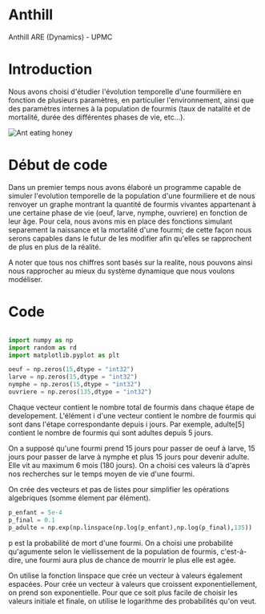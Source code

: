 # Anthill
Anthill ARE (Dynamics) - UPMC

# Introduction

Nous avons choisi d'étudier l'évolution temporelle d'une fourmilière en fonction de plusieurs paramètres, en particulier l'environnement, ainsi que des paramètres internes à la population de fourmis (taux de natalité et de mortalité, durée des différentes phases de vie, etc...).

![Ant eating honey](http://orig15.deviantart.net/6ad2/f/2008/151/3/f/3f3b98c589d2917a80716c8ffb76982f.jpg)

# Début de code

Dans un premier temps nous avons élaboré un programme capable de simuler l'evolution temporelle de la population d'une fourmiliere et de nous renvoyer un graphe montrant la quantité de fourmis vivantes appartenant à une certaine phase de vie (oeuf, larve, nymphe, ouvriere) en fonction de leur âge. Pour cela, nous avons mis en place des fonctions simulant separement la naissance et la mortalité d'une fourmi; de cette façon nous serons capables dans le futur de les modifier afin qu'elles se rapprochent de plus en plus de la réalité.

A noter que tous nos chiffres sont basés sur la realite, nous pouvons ainsi nous rapprocher au mieux du système dynamique que nous voulons modéliser.

# Code
```Python

import numpy as np
import random as rd
import matplotlib.pyplot as plt

oeuf = np.zeros(15,dtype = "int32")
larve = np.zeros(15,dtype = "int32")
nymphe = np.zeros(15,dtype = "int32")
ouvriere = np.zeros(135,dtype = "int32")

```
Chaque vecteur contient le nombre total de fourmis dans chaque étape de developement.
L'élément i d'une vecteur contient le nombre de fourmis qui sont dans l'étape correspondante 
depuis i jours. Par exemple, adulte[5] contient le nombre de fourmis qui sont adultes depuis 5 jours.

On a supposé qu'une fourmi prend 15 jours pour passer de oeuf à larve, 15 jours pour passer
de larve à nymphe et plus 15 jours pour devenir adulte. Elle vit au maximum 6 mois (180 jours). 
On a choisi ces valeurs là d'après nos recherches sur le temps moyen de vie d'une fourmi.

On crée des vecteurs et pas de listes pour simplifier les opérations algebriques (somme élement
par élément).


```Python
p_enfant = 5e-4
p_final = 0.1
p_adulte = np.exp(np.linspace(np.log(p_enfant),np.log(p_final),135))
```

p est la probabilité de mort d'une fourmi. On a choisi une probabilité qu'agumente selon 
le viellissement de la population de fourmis, c'est-à-dire, une fourmi aura plus de chance de
mourrir le plus elle est agée.

On utilise la fonction linspace que crée un vecteur à valeurs également espacées. Pour crée un
vecteur à valeurs que croissent exponentiellement, on prend son exponentielle. Pour que ce soit
plus facile de choisir les valeurs initiale et finale, on utilise le logarithme des probabilités
qu'on veut. 
